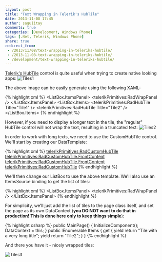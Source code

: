 ```yaml
---
layout: post
title: "Text Wrapping in Telerik's HubTile"
date: 2013-11-08 17:45
author: saguiitay
comments: true
categories: [Development, Windows Phone]
tags: [.Net, Telerik, Windows Phone]
share: true
redirect_from:
 - /2013/11/08/text-wrapping-in-teleriks-hubtile/
 - /2013-11-08-text-wrapping-in-teleriks-hubtile/
 - /development/text-wrapping-in-teleriks-hubtile/
---
```

[Telerik's HubTile](http://www.telerik.com/products/windows-phone/overview/all-controls/hubtile.aspx) control is quite useful when trying to create
native looking apps:
![Tiles1]({{site.url}}/images/tiles1.png)

The above image can be easily generate using the following XAML:

{% highlight xml %}
<ListBox>
	<ListBox.ItemsPanel>
		<ItemsPanelTemplate>
			<telerikPrimitives:RadWrapPanel />
		</ItemsPanelTemplate>
	</ListBox.ItemsPanel>
	<ListBox.Items>
		<ListBoxItem>
			<telerikPrimitives:RadHubTile Title="Tile1" />
		</ListBoxItem>
		<ListBoxItem>
			<telerikPrimitives:RadHubTile Title="Tile2" />
		</ListBoxItem>
	</ListBox.Items>
 </ListBox>
{% endhighlight %}

However, if you need to display a longer text in the tile, the "regular" HubTile control will not wrap the text, resulting in a
truncated text:
![Tiles2]({{site.url}}/images/tiles2.png)

In order to work with long texts, we need to use the CustomHubTile control. We'll start by creating our DataTemplate:

{% highlight xml %}
<DataTemplate x:Key="StaticTile">
	<telerikPrimitives:RadCustomHubTile>
		<telerikPrimitives:RadCustomHubTile.FrontContent>
			<Grid Background="{StaticResource PhoneAccentBrush}">
				<TextBlock VerticalAlignment="Bottom" Text="{Binding}" Margin="8" TextWrapping="Wrap"/>
			</Grid>
		<telerikPrimitives:RadCustomHubTile.FrontContent>
	<telerikPrimitives:RadCustomHubTile>
</DataTemplate>
{% endhighlight %}

We'll then change our ListBox to use the above template. We'll also use an ItemsSource binding to get the list of tiles:

{% highlight xml %}
<ListBox ItemTemplate="{StaticResource StaticTile}" ItemsSource="{Binding Items}">
	<ListBox.ItemsPanel>
		<ItemsPanelTemplate>
			<telerikPrimitives:RadWrapPanel />
		</ItemsPanelTemplate>
	</ListBox.ItemsPanel>
</ListBox>
{% endhighlight %}

For simplicity, we'll just add the list of tiles to the page class itself, and set the page as its own DataContext (**you DO NOT want to do that in production! This is done here only to keep things simple**):

{% highlight csharp %}
public MainPage()
{
	InitializeComponent();
	DataContext = this;
}
public IEnumerable<string> Items
{
	get
	{
		yield return "Tile with a very long title";
		yield return "Tile2";
	}
}
{% endhighlight %}

And there you have it - nicely wrapped tiles:

![Tiles3]({{site.url}}/images/tiles31.png)
